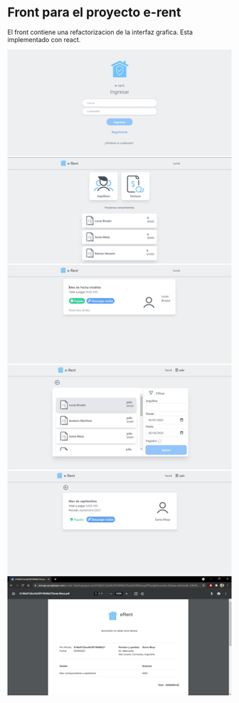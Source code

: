 # Front para el proyecto e-rent
El front contiene una refactorizacion de la interfaz grafica. 
Esta implementado con react.

<img src="./docs/loginView.JPG">
<img src="./docs/homeView.JPG">
<img src="./docs/invoicePayedView.JPG">
<img src="./docs/invoicesView.JPG">
<img src="./docs/invoiceView.JPG">
<img src="./docs/invoice_pdf.JPG">